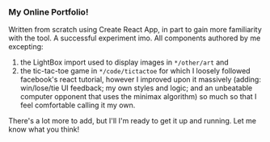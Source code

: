 ### My Online Portfolio!
Written from scratch using Create React App, in part to gain more familiarity with the tool. A successful experiment imo. All components authored by me excepting:
1. the LightBox import used to display images in ```*/other/art``` and
2. the tic-tac-toe game in ```*/code/tictactoe``` for which I loosely followed facebook's react tutorial, however I improved upon it massively (adding: win/lose/tie UI feedback; my own styles and logic; and an unbeatable computer opponent that uses the minimax algorithm) so much so that I feel comfortable calling it my own.

There's a lot more to add, but I'll I'm ready to get it up and running. Let me know what you think!